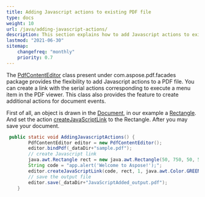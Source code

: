 ```yaml
---
title: Adding Javascript actions to existing PDF file
type: docs
weight: 10
url: /java/adding-javascript-actions/
description: This section explains how to add Javascript actions to existing PDF file with Aspose.PDF Facades.
lastmod: "2021-06-30"
sitemap:
    changefreq: "monthly"
    priority: 0.7
---
```


The [PdfContentEditor](https://apireference.aspose.com/java/pdf/com.aspose.pdf.facades/PdfContentEditor) class present under com.aspose.pdf.facades package provides the flexibility to add Javascript actions to a PDF file. You can create a link with the serial actions corresponding to execute a menu item in the PDF viewer. This class also provides the feature to create additional actions for document events. 

First of all, an object is drawn in the [Document](https://apireference.aspose.com/pdf/java/com.aspose.pdf/Document), in our example a [Rectangle](https://apireference.aspose.com/pdf/java/com.aspose.pdf/Rectangle). And set the action [createJavaScriptLink](https://apireference.aspose.com/pdf/java/com.aspose.pdf.facades/PdfContentEditor#createJavaScriptLink-java.lang.String-java.awt.Rectangle-int-java.awt.Color-) to the Rectangle. After you may save your document.

```java
 public static void AddingJavascriptActions() {
        PdfContentEditor editor = new PdfContentEditor();
        editor.bindPdf(_dataDir+"sample.pdf");
        // create Javascript link
        java.awt.Rectangle rect = new java.awt.Rectangle(50, 750, 50, 50);
        String code = "app.alert('Welcome to Aspose!');";
        editor.createJavaScriptLink(code, rect, 1, java.awt.Color.GREEN);
        // save the output file
        editor.save(_dataDir+"JavaScriptAdded_output.pdf");
    }
```